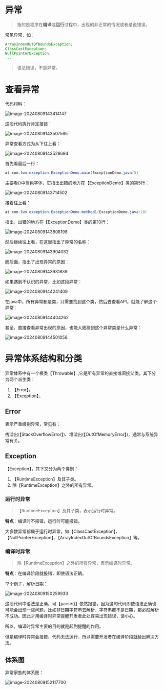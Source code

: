 # 异常

> 指的是程序在**编译**或**运行**过程中，出现的非正常的情况或者是说错误。

常见异常，如：

```java
ArrayIndexOutOfBoundsException;
ClassCastException;
NullPointerException;
...
```

> 语法错误，不是异常。



# 查看异常

代码材料：

![image-20240809143414147](assets/image-20240809143414147.png)

这段代码执行肯定报错：

![image-20240809143507565](assets/image-20240809143507565.png)

异常查看方式为从下往上看：

![image-20240809143528694](assets/image-20240809143528694.png)

首先看最后一行：

```java
at com.lwn.exception.ExceptionDemo.main(ExceptionDemo.java:5)
```

主要看()中蓝色字体，它指出出错的地方在【ExceptionDemo】类的第5行：

![image-20240809143714502](assets/image-20240809143714502.png)

接着往上看：

```java
at com.lwn.exception.ExceptionDemo.method1(ExceptionDemo.java:10)
```

指出，出错的地方在【ExceptionDemo】类的第10行：

![image-20240809143808198](assets/image-20240809143808198.png)

然后继续往上看，在这里指出了异常的名称：

![image-20240809143904032](assets/image-20240809143904032.png)

而后面，指出了出现异常的原因：

![image-20240809143931839](assets/image-20240809143931839.png)

如果遇到不认识的异常，比如这段异常：

![image-20240809144241409](assets/image-20240809144241409.png)

在java中，所有异常都是类，只需要找到这个类，然后去查看API，就能了解这个异常：

![image-20240809144404262](assets/image-20240809144404262.png)

甚至，直接查看异常出现的原因，也能大致猜到这个异常类是什么异常：

![image-20240809144501056](assets/image-20240809144501056.png)



# 异常体系结构和分类

异常体系中有一个根类【Throwable】,它是所有异常的直接或间接父类。其下分为两个派生类：

1. 【Error】。
2. 【Exception】。

## Error

表示严重级别异常，常见有：

栈溢出(【StackOverflowError】)、堆溢出(【OutOfMemoryError】)，通常与系统异常有关。

## Exception

【Exception】，其下又分为两个类别：

1. 【RuntimeException】及其子类。
2. 除【RuntimeException】之外的所有异常。

### 运行时异常

> 【RuntimeException】及其子类，表示运行时异常。

**特点**：编译时不报错，运行时可能报错。

大多数异常都属于运行时异常，如【ClassCastException】、【NullPointerException】、【ArrayIndexOutOfBoundsException】等。

### 编译时异常

> 除【RuntimeException】之外的所有异常，表示编译时异常。

**特点**：在编译阶段就报错，即使语法正确。

举个例子，解析日期：

![image-20240809150259933](assets/image-20240809150259933.png)

这段代码中语法是正确，可【parse()】依然报错。因为这句代码即使语法正确也可能会出现一些问题，比如非日期字符串去解析，字符串都不是日期，那必然解析不成功。因此才用编译时异常提醒开发者此处容易出现错误，请小心。

所以，编译时异常主要的目的就是起到提醒的作用。

但是编译时异常会报错，代码无法运行，所以需要开发者在编译阶段就给出解决方法。

## 体系图

异常家族的体系图：

![image-20240809152117700](assets/image-20240809152117700.png)